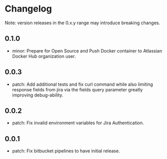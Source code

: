 # Changelog
Note: version releases in the 0.x.y range may introduce breaking changes.

## 0.1.0

- minor: Prepare for Open Source and Push Docker container to Atlassian Docker Hub organization user.

## 0.0.3

- patch: Add additional tests and fix curl command while also limiting response fields from jira via the fields query parameter greatly improving debug-ability.

## 0.0.2

- patch: Fix invalid environment variables for Jira Authentication.

## 0.0.1

- patch: Fix bitbucket pipelines to have initial release.

